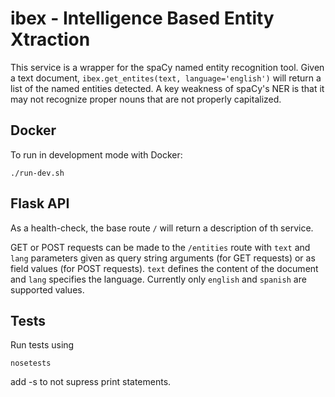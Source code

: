 # ibex - Intelligence Based Entity Xtraction

This service is a wrapper for the spaCy named entity recognition tool. Given a text document, `ibex.get_entites(text, language='english')` will return a list of the named entities detected. A key weakness of spaCy's NER is that it may not recognize proper nouns that are not properly capitalized.

## Docker

To run in development mode with Docker: 

```
./run-dev.sh
```

## Flask API
As a health-check, the base route `/` will return a description of th service. 

GET or POST requests can be made to the `/entities` route with `text` and `lang` parameters given as query string arguments (for GET requests) or as field values (for POST requests). `text` defines the content of the document and `lang` specifies the language. Currently only `english` and `spanish` are supported values.

## Tests
Run tests using 
```
nosetests
```
add -s to not supress print statements. 
